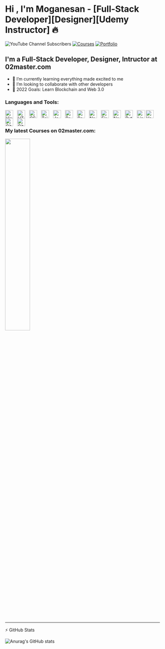 # Hi , I'm Moganesan - [Full-Stack Developer][Designer][Udemy Instructor] 🔥

![YouTube Channel Subscribers](https://img.shields.io/youtube/channel/subscribers/UC7xPYNGJfIYcEf--iiYyHHA?logo=youtube&logoColor=red&style=for-the-badge)
[![Courses](https://img.shields.io/website?label=02master.com&style=for-the-badge&url=https%3A%2F%2Fcodestackr.com)](https://02master.com)
[![Portfolio](https://img.shields.io/website?label=moganesan.tech&style=for-the-badge&url=https%3A%2F%2Fcodestackr.com)](https://moganesan.tech)

## I'm a Full-Stack Developer, Designer, Intructor at 02master.com

- 🌱 I’m currently learning everything made excited to me
- 👯 I’m looking to collaborate with other developers
- 🥅 2022 Goals: Learn Blockchain and Web 3.0

### Languages and Tools:

<img align="left" alt="Visual Studio Code" width="26px" src="https://cdn.jsdelivr.net/gh/devicons/devicon/icons/vscode/vscode-original.svg" style="padding-right:10px;" />
<img align="left" alt="HTML5" width="26px" src="https://cdn.jsdelivr.net/gh/devicons/devicon/icons/html5/html5-original.svg" style="padding-right:10px;" />
<img align="left" alt="CSS3" width="26px" src="https://cdn.jsdelivr.net/gh/devicons/devicon/icons/css3/css3-original.svg" style="padding-right:10px;" />
<img align="left" alt="Tailwind" width="26px" src="https://www.moganesan.tech/_next/image?url=%2F_next%2Fstatic%2Fmedia%2Ftailwind.84d39193.svg&w=128&q=75" style="padding-right:10px;" />
<img align="left" alt="JavaScript" width="26px" src="https://cdn.jsdelivr.net/gh/devicons/devicon/icons/javascript/javascript-original.svg" style="padding-right:10px;" />
<img align="left" alt="React" width="26px" src="https://cdn.jsdelivr.net/gh/devicons/devicon/icons/react/react-original.svg" style="padding-right:10px;" />
<img align="left" alt="Redux" width="26px" src="https://www.moganesan.tech/_next/image?url=%2F_next%2Fstatic%2Fmedia%2Fredux.e69ee6a0.svg&w=128&q=75" style="padding-right:10px;" />
<img align="left" alt="Nextjs" width="26px" src="https://www.moganesan.tech/_next/image?url=%2F_next%2Fstatic%2Fmedia%2Fnext.37f1ba86.svg&w=128&q=75" style="padding-right:10px;" />
<img align="left" alt="Firebase" width="26px" src="https://www.moganesan.tech/_next/image?url=%2F_next%2Fstatic%2Fmedia%2Ffirebase.cf401f3e.svg&w=128&q=75" style="padding-right:10px;" />
<img align="left" alt="Node.js" width="26px" src="https://cdn.jsdelivr.net/gh/devicons/devicon/icons/nodejs/nodejs-original.svg" style="padding-right:10px;" />
<img align="left" alt="Python" width="26px" src="https://www.moganesan.tech/_next/image?url=%2F_next%2Fstatic%2Fmedia%2Fpython.fb413dc7.svg&w=128&q=75" style="padding-right:10px;" />
<img align="left" alt="Linux" width="26px" src="https://www.moganesan.tech/_next/image?url=%2F_next%2Fstatic%2Fmedia%2Flinux.d6714959.svg&w=128&q=75" />
<img align="left" alt="Vercel" width="26px" src="https://www.moganesan.tech/_next/image?url=%2F_next%2Fstatic%2Fmedia%2Fvercel.835f5ae7.svg&w=128&q=75" />
<img align="left" alt="Git" width="26px" src="https://cdn.jsdelivr.net/gh/devicons/devicon/icons/git/git-original.svg" style="padding-right:10px;" />
<img align="left" alt="GitHub" width="26px" src="https://user-images.githubusercontent.com/3369400/139447912-e0f43f33-6d9f-45f8-be46-2df5bbc91289.png" style="padding-right:10px;" />
<br/>
<br/>

### My latest Courses on 02master.com:

<a target="_blank" href="https://www.02master.com/courses/QWN89F4t3Sh6c0yiJ946"><img aligh="left" style="width:40%" src="https://www.02master.com/_next/image?url=https%3A%2F%2Ffirebasestorage.googleapis.com%2Fv0%2Fb%2Fzerotomaster-b630e.appspot.com%2Fo%2FComplete%2520JavaScript%2520Course%2520Thumbnail.jpg%3Falt%3Dmedia%26token%3Dc9eb6f9e-2777-4ec9-942c-8fb4f3c36da3&w=1920&q=75"/>
</a>

---

⚡ GitHub Stats
  
![Anurag's GitHub stats](https://github-readme-stats.vercel.app/api?username=moganesan&show_icons=true&theme=radical)
